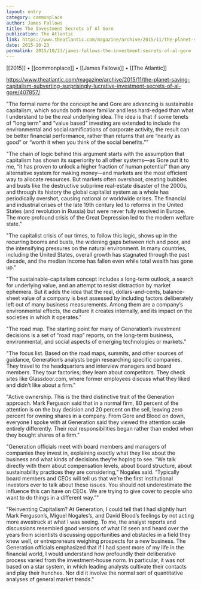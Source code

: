 ```yaml
---
layout: entry
category: commonplace
author: James Fallows
title: The Investment Secrets of Al Gore
publication: The Atlantic
link: https://www.theatlantic.com/magazine/archive/2015/11/the-planet-saving-capitalism-subverting-surprisingly-lucrative-investment-secrets-of-al-gore/407857/
date: 2015-10-23
permalink: 2015/10/23/james-fallows-the-investment-secrets-of-al-gore
---
```


[[2015]] • [[commonplace]] • [[James Fallows]] • [[The Atlantic]]

https://www.theatlantic.com/magazine/archive/2015/11/the-planet-saving-capitalism-subverting-surprisingly-lucrative-investment-secrets-of-al-gore/407857/

"The formal name for the concept he and Gore are advancing is sustainable capitalism, which sounds both more familiar and less hard-edged than what I understand to be the real underlying idea. The idea is that if some tenets of “long term” and “value based” investing are extended to include the environmental and social ramifications of corporate activity, the result can be better financial performance, rather than returns that are “nearly as good” or “worth it when you think of the social benefits.”"

"The chain of logic behind this argument starts with the assumption that capitalism has shown its superiority to all other systems—as Gore put it to me, “it has proven to unlock a higher fraction of human potential” than any alternative system for making money—and markets are the most efficient way to allocate resources. But markets often overshoot, creating bubbles and busts like the destructive subprime real-estate disaster of the 2000s, and through its history the global capitalist system as a whole has periodically overshot, causing national or worldwide crises. The financial and industrial crises of the late 19th century led to reforms in the United States (and revolution in Russia) but were never fully resolved in Europe. The more profound crisis of the Great Depression led to the modern welfare state."

"The capitalist crisis of our times, to follow this logic, shows up in the recurring booms and busts, the widening gaps between rich and poor, and the intensifying pressures on the natural environment. In many countries, including the United States, overall growth has stagnated through the past decade, and the median income has fallen even while total wealth has gone up."

"The sustainable-capitalism concept includes a long-term outlook, a search for underlying value, and an attempt to resist distraction by market ephemera. But it adds the idea that the real, dollars-and-cents, balance-sheet value of a company is best assessed by including factors deliberately left out of many business measurements. Among them are a company’s environmental effects, the culture it creates internally, and its impact on the societies in which it operates."
 
"The road map. The starting point for many of Generation’s investment decisions is a set of “road map” reports, on the long-term business, environmental, and social aspects of emerging technologies or markets."

"The focus list. Based on the road maps, summits, and other sources of guidance, Generation’s analysts begin researching specific companies. They travel to the headquarters and interview managers and board members. They tour factories; they learn about competitors. They check sites like Glassdoor.com, where former employees discuss what they liked and didn’t like about a firm."

"Active ownership. This is the third distinctive trait of the Generation approach. Mark Ferguson said that in a normal firm, 80 percent of the attention is on the buy decision and 20 percent on the sell, leaving zero percent for owning shares in a company. From Gore and Blood on down, everyone I spoke with at Generation said they viewed the attention scale entirely differently. Their real responsibilities began rather than ended when they bought shares of a firm."

"Generation officials meet with board members and managers of companies they invest in, explaining exactly what they like about the business and what kinds of decisions they’re hoping to see. “We talk directly with them about compensation levels, about board structure, about sustainability practices they are considering,” Nogales said. “Typically board members and CEOs will tell us that we’re the first institutional investors ever to talk about these issues. You should not underestimate the influence this can have on CEOs. We are trying to give cover to people who want to do things in a different way.”"

"Reinventing Capitalism? At Generation, I could tell that I had slightly hurt Mark Ferguson’s, Miguel Nogales’s, and David Blood’s feelings by not acting more awestruck at what I was seeing. To me, the analyst reports and discussions resembled good versions of what I’d seen and heard over the years from scientists discussing opportunities and obstacles in a field they knew well, or entrepreneurs weighing prospects for a new business. The Generation officials emphasized that if I had spent more of my life in the financial world, I would understand how profoundly their deliberative process varied from the investment-house norm. In particular, it was not based on a star system, in which leading analysts cultivate their contacts and play their hunches. Nor did it involve the normal sort of quantitative analyses of general market trends."
